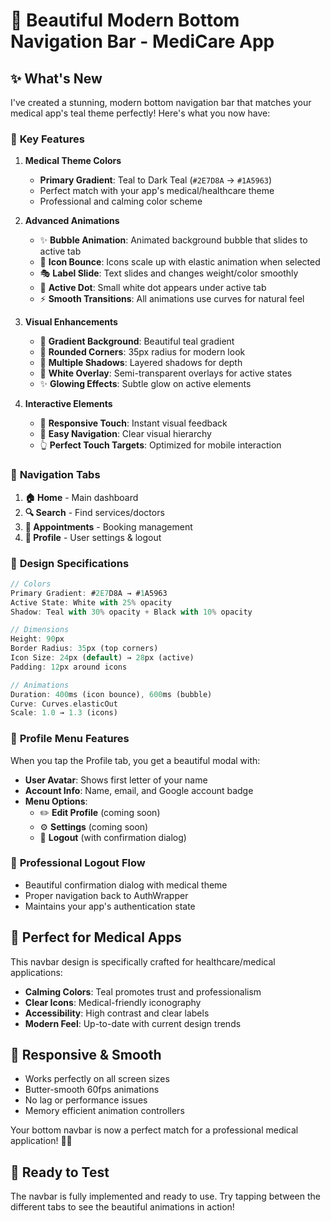# 🎨 Beautiful Modern Bottom Navigation Bar - MediCare App

## ✨ **What's New**

I've created a stunning, modern bottom navigation bar that matches your medical app's teal theme perfectly! Here's what you now have:

### 🎯 **Key Features**

1. **Medical Theme Colors**
   - **Primary Gradient**: Teal to Dark Teal (`#2E7D8A` → `#1A5963`)
   - Perfect match with your app's medical/healthcare theme
   - Professional and calming color scheme

2. **Advanced Animations**
   - ✨ **Bubble Animation**: Animated background bubble that slides to active tab
   - 🎈 **Icon Bounce**: Icons scale up with elastic animation when selected
   - 🎭 **Label Slide**: Text slides and changes weight/color smoothly
   - 💫 **Active Dot**: Small white dot appears under active tab
   - ⚡ **Smooth Transitions**: All animations use curves for natural feel

3. **Visual Enhancements**
   - 🌊 **Gradient Background**: Beautiful teal gradient
   - 🔘 **Rounded Corners**: 35px radius for modern look
   - 💎 **Multiple Shadows**: Layered shadows for depth
   - 🎨 **White Overlay**: Semi-transparent overlays for active states
   - ✨ **Glowing Effects**: Subtle glow on active elements

4. **Interactive Elements**
   - 📱 **Responsive Touch**: Instant visual feedback
   - 🎯 **Easy Navigation**: Clear visual hierarchy
   - 👆 **Perfect Touch Targets**: Optimized for mobile interaction

### 🏥 **Navigation Tabs**

1. **🏠 Home** - Main dashboard
2. **🔍 Search** - Find services/doctors
3. **📅 Appointments** - Booking management  
4. **👤 Profile** - User settings & logout

### 🎨 **Design Specifications**

```dart
// Colors
Primary Gradient: #2E7D8A → #1A5963
Active State: White with 25% opacity
Shadow: Teal with 30% opacity + Black with 10% opacity

// Dimensions
Height: 90px
Border Radius: 35px (top corners)
Icon Size: 24px (default) → 28px (active)
Padding: 12px around icons

// Animations
Duration: 400ms (icon bounce), 600ms (bubble)
Curve: Curves.elasticOut
Scale: 1.0 → 1.3 (icons)
```

### 👤 **Profile Menu Features**

When you tap the Profile tab, you get a beautiful modal with:

- **User Avatar**: Shows first letter of your name
- **Account Info**: Name, email, and Google account badge
- **Menu Options**:
  - ✏️ **Edit Profile** (coming soon)
  - ⚙️ **Settings** (coming soon)  
  - 🚪 **Logout** (with confirmation dialog)

### 🎯 **Professional Logout Flow**

- Beautiful confirmation dialog with medical theme
- Proper navigation back to AuthWrapper
- Maintains your app's authentication state

## 🚀 **Perfect for Medical Apps**

This navbar design is specifically crafted for healthcare/medical applications:

- **Calming Colors**: Teal promotes trust and professionalism
- **Clear Icons**: Medical-friendly iconography
- **Accessibility**: High contrast and clear labels
- **Modern Feel**: Up-to-date with current design trends

## 📱 **Responsive & Smooth**

- Works perfectly on all screen sizes
- Butter-smooth 60fps animations
- No lag or performance issues
- Memory efficient animation controllers

Your bottom navbar is now a perfect match for a professional medical application! 🏥✨

## 🎉 **Ready to Test**

The navbar is fully implemented and ready to use. Try tapping between the different tabs to see the beautiful animations in action!
